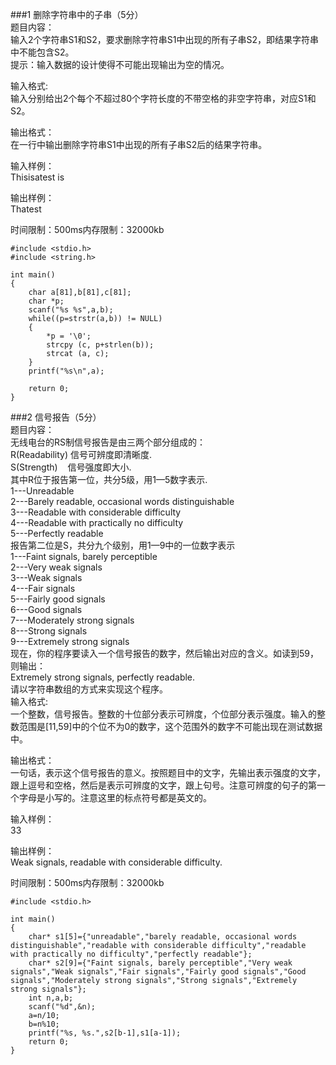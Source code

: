 ###1 删除字符串中的子串（5分）  
题目内容：  
输入2个字符串S1和S2，要求删除字符串S1中出现的所有子串S2，即结果字符串中不能包含S2。  
提示：输入数据的设计使得不可能出现输出为空的情况。  

输入格式:  
输入分别给出2个每个不超过80个字符长度的不带空格的非空字符串，对应S1和S2。  

输出格式：  
在一行中输出删除字符串S1中出现的所有子串S2后的结果字符串。  

输入样例：  
Thisisatest is   

输出样例：  
Thatest  

时间限制：500ms内存限制：32000kb  

	#include <stdio.h> 
	#include <string.h>
	
	int main()
	{
	    char a[81],b[81],c[81];
	    char *p;    
		scanf("%s %s",a,b);
	    while((p=strstr(a,b)) != NULL) 
		{
	        *p = '\0'; 
	        strcpy (c, p+strlen(b)); 
	        strcat (a, c);
	    }
	    printf("%s\n",a);
	    
		return 0;
	}  

###2 信号报告（5分）  
题目内容：  
无线电台的RS制信号报告是由三两个部分组成的：  
R(Readability) 信号可辨度即清晰度.  
S(Strength)    信号强度即大小.  
其中R位于报告第一位，共分5级，用1—5数字表示.  
1---Unreadable  
2---Barely readable, occasional words distinguishable  
3---Readable with considerable difficulty  
4---Readable with practically no difficulty  
5---Perfectly readable  
报告第二位是S，共分九个级别，用1—9中的一位数字表示  
1---Faint signals, barely perceptible  
2---Very weak signals  
3---Weak signals  
4---Fair signals  
5---Fairly good signals  
6---Good signals  
7---Moderately strong signals  
8---Strong signals  
9---Extremely strong signals  
现在，你的程序要读入一个信号报告的数字，然后输出对应的含义。如读到59，则输出：  
Extremely strong signals, perfectly readable.  
请以字符串数组的方式来实现这个程序。  
输入格式:  
一个整数，信号报告。整数的十位部分表示可辨度，个位部分表示强度。输入的整数范围是[11,59]中的个位不为0的数字，这个范围外的数字不可能出现在测试数据中。  

输出格式：  
一句话，表示这个信号报告的意义。按照题目中的文字，先输出表示强度的文字，跟上逗号和空格，然后是表示可辨度的文字，跟上句号。注意可辨度的句子的第一个字母是小写的。注意这里的标点符号都是英文的。  

输入样例：  
33  

输出样例：  
Weak signals, readable with considerable difficulty.  

时间限制：500ms内存限制：32000kb  

	#include <stdio.h>
	
	int main()
	{
		char* s1[5]={"unreadable","barely readable, occasional words distinguishable","readable with considerable difficulty","readable with practically no difficulty","perfectly readable"};
		char* s2[9]={"Faint signals, barely perceptible","Very weak signals","Weak signals","Fair signals","Fairly good signals","Good signals","Moderately strong signals","Strong signals","Extremely strong signals"};	
		int n,a,b;
		scanf("%d",&n);
		a=n/10;
		b=n%10;	
		printf("%s, %s.",s2[b-1],s1[a-1]);
		return 0;
	}  
